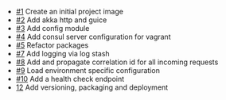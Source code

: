 - [#1](https://github.com/allawala/service-chassis/issues/1) Create an initial project image
- [#2](https://github.com/allawala/service-chassis/issues/2) Add akka http and guice
- [#3](https://github.com/allawala/service-chassis/issues/3) Add config module
- [#4](https://github.com/allawala/service-chassis/issues/4) Add consul server configuration for vagrant
- [#5](https://github.com/allawala/service-chassis/issues/5) Refactor packages
- [#7](https://github.com/allawala/service-chassis/issues/7) Add logging via log stash
- [#8](https://github.com/allawala/service-chassis/issues/8) Add and propagate correlation id for all incoming requests
- [#9](https://github.com/allawala/service-chassis/issues/9) Load environment specific configuration
- [#10](https://github.com/allawala/service-chassis/issues/10) Add a health check endpoint
- [12](https://github.com/allawala/service-chassis/issues/12) Add versioning, packaging and deployment